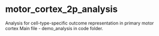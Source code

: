 # motor_cortex_2p_analysis
Analysis for cell-type-specific outcome representation in primary motor cortex
Main file - demo_analysis in code folder.
